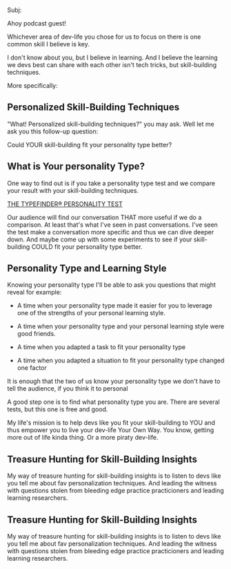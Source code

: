 Subj:

Ahoy podcast guest!

Whichever area of dev-life you chose for us to focus on there is one common skill I believe is key.

I don't know about you, but I believe in learning. And I believe the learning we devs best can share with each other isn't tech tricks, but skill-building techniques.

More specifically:

## Personalized Skill-Building Techniques

"What! Personalized skill-building techniques?" you may ask. Well let me ask you this follow-up question:

Could YOUR skill-building fit your personality type better?


## What is Your personality Type?

One way to find out is if you take a personality type test and we compare your result with your skill-building techniques.

[THE TYPEFINDER® PERSONALITY TEST](https://www.truity.com/test/type-finder-personality-test-new?ver=control)

Our audience will find our conversation THAT more useful if we do a comparison. At least that's what I've seen in past conversations. I've seen the test make a conversation more specific and thus we can dive deeper down. And maybe come up with some experiments to see if your skill-building COULD fit your personality type better.



## Personality Type and Learning Style

Knowing your personality type I'll be able to ask you questions that might reveal for example:

- A time when your personality type made it easier for you to leverage one of the strengths of your personal learning style.

- A time when your personality type and your personal learning style were good friends.

- A time when you adapted a task to fit your personality type

- A time when you adapted a situation to fit your personality type
changed one factor

It is enough that the two of us know your personality type we don't have to tell the audience, if you think it to personal


A good step one is to find what personality type you are. There are several tests, but this one is free and good.



My life's mission is to help devs like you fit your skill-building to YOU and thus empower you to live your dev-life Your Own Way. You know, getting more out of life kinda thing. Or a more piraty dev-life.




## Treasure Hunting for Skill-Building Insights

My way of treasure hunting for skill-building insights is to listen to devs like you tell me about fav personalization techniques. And leading the witness with questions stolen from bleeding edge practice practicioners and leading learning researchers.





## Treasure Hunting for Skill-Building Insights

My way of treasure hunting for skill-building insights is to listen to devs like you tell me about fav personalization techniques. And leading the witness with questions stolen from bleeding edge practice practicioners and leading learning researchers.

